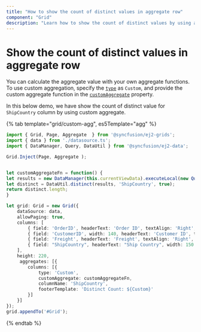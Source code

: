 ```yaml
---
title: "How to show the count of distinct values in aggregate row"
component: "Grid"
description: "Learn how to show the count of distinct values by using aggregate in the Essential JS 2 DataGrid control."
---
```


# Show the count of distinct values in aggregate row

You can calculate the aggregate value with your own aggregate functions. To use custom aggregation, specify the [`type`](../../api/grid/aggregateColumn/#type) as `Custom`, and provide the custom aggregate function in the [`customAggregate`](../../api/grid/aggregateColumn/#customaggregate) property.

In this below demo, we have show the count of distinct value for `ShipCountry` column by using custom aggregate.

{% tab template="grid/custom-agg", es5Template="agg" %}

```typescript
import { Grid, Page, Aggregate  } from '@syncfusion/ej2-grids';
import { data } from './datasource.ts';
import { DataManager, Query, DataUtil } from '@syncfusion/ej2-data';

Grid.Inject(Page, Aggregate );


let customAggregateFn = function() {
let results = new DataManager(this.currentViewData).executeLocal(new Query().select(['ShipCountry']));
let distinct = DataUtil.distinct(results, 'ShipCountry', true);
return distinct.length;
}

let grid: Grid = new Grid({
    dataSource: data,
    allowPaging: true,
    columns: [
        { field: 'OrderID', headerText: 'Order ID', textAlign: 'Right', width: 120, type: 'number' },
        { field: 'CustomerID', width: 140, headerText: 'Customer ID', type: 'string' },
        { field: 'Freight', headerText: 'Freight', textAlign: 'Right', width: 120, format: 'C2' },
        { field: "ShipCountry", headerText: "Ship Country", width: 150 }
    ],
    height: 220,
     aggregates: [{
        columns: [{
            type: 'Custom',
            customAggregate: customAggregateFn,
            columnName: 'ShipCountry',
            footerTemplate: 'Distinct Count: ${Custom}'
        }]
    }]
});
grid.appendTo('#Grid');

```

{% endtab %}